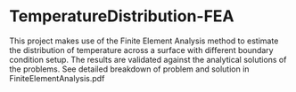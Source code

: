 # TemperatureDistribution-FEA
This project makes use of the Finite Element Analysis method to estimate the distribution of temperature across a surface with different boundary condition setup. The results are validated against the analytical solutions of the problems. 
See detailed breakdown of problem and solution in FiniteElementAnalysis.pdf
